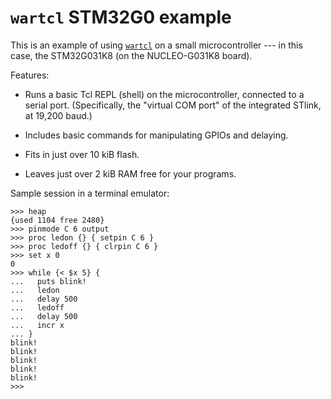 # `wartcl` STM32G0 example

This is an example of using [`wartcl`] on a small microcontroller --- in this
case, the STM32G031K8 (on the NUCLEO-G031K8 board).

Features:

- Runs a basic Tcl REPL (shell) on the microcontroller, connected to a serial
  port. (Specifically, the "virtual COM port" of the integrated STlink, at
  19,200 baud.)

- Includes basic commands for manipulating GPIOs and delaying.

- Fits in just over 10 kiB flash.

- Leaves just over 2 kiB RAM free for your programs.

Sample session in a terminal emulator:

```
>>> heap
{used 1104 free 2480}
>>> pinmode C 6 output
>>> proc ledon {} { setpin C 6 }
>>> proc ledoff {} { clrpin C 6 }
>>> set x 0
0
>>> while {< $x 5} {
...   puts blink!
...   ledon
...   delay 500
...   ledoff
...   delay 500
...   incr x
... }
blink!
blink!
blink!
blink!
blink!
>>>
```

[`wartcl`]: https://crates.io/crates/wartcl
